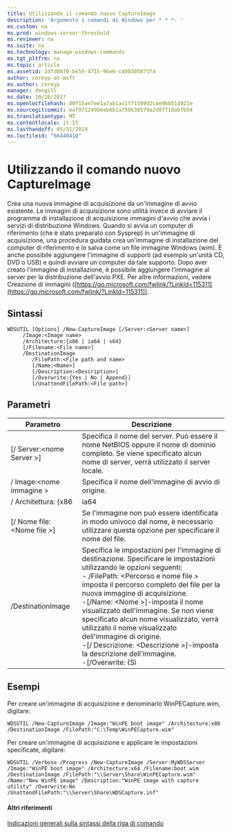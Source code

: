 ```yaml
---
title: Utilizzando il comando nuovo CaptureImage
description: 'Argomento i comandi di Windows per * * *- '
ms.custom: na
ms.prod: windows-server-threshold
ms.reviewer: na
ms.suite: na
ms.technology: manage-windows-commands
ms.tgt_pltfrm: na
ms.topic: article
ms.assetid: 2dfd08f0-be59-4715-96e6-c498305873f4
author: coreyp-at-msft
ms.author: coreyp
manager: dongill
ms.date: 10/16/2017
ms.openlocfilehash: 00f15ae7ee1a7ab1ac1f71599d2cae9bb51d921e
ms.sourcegitcommit: eaf071249b6eb6b1a758b38579a2d87710abfb54
ms.translationtype: MT
ms.contentlocale: it-IT
ms.lasthandoff: 05/31/2019
ms.locfileid: "66440410"
---
```

# <a name="using-the-new-captureimage-command"></a>Utilizzando il comando nuovo CaptureImage



Crea una nuova immagine di acquisizione da un'immagine di avvio esistente. Le immagini di acquisizione sono utilità invece di avviare il programma di installazione di acquisizione immagini d'avvio che avvia i servizi di distribuzione Windows. Quando si avvia un computer di riferimento (che è stato preparato con Sysprep) in un'immagine di acquisizione, una procedura guidata crea un'immagine di installazione del computer di riferimento e lo salva come un file immagine Windows (wim). È anche possibile aggiungere l'immagine di supporti (ad esempio un'unità CD, DVD o USB) e quindi avviare un computer da tale supporto. Dopo aver creato l'immagine di installazione, è possibile aggiungere l'immagine al server per la distribuzione dell'avvio PXE. Per altre informazioni, vedere Creazione di immagini ([https://go.microsoft.com/fwlink/?LinkId=115311](https://go.microsoft.com/fwlink/?LinkId=115311)).

## <a name="syntax"></a>Sintassi

```
WDSUTIL [Options] /New-CaptureImage [/Server:<Server name>]
     /Image:<Image name>
     /Architecture:{x86 | ia64 | x64}
     [/Filename:<File name>]
     /DestinationImage
        /FilePath:<File path and name>
        [/Name:<Name>]
        [/Description:<Description>]
        [/Overwrite:{Yes | No | Append}]
        [/UnattendFilePath:<File path>]
```

## <a name="parameters"></a>Parametri

|        Parametro         |                                                                                                                                                                                                                         Descrizione                                                                                                                                                                                                                          |
|--------------------------|--------------------------------------------------------------------------------------------------------------------------------------------------------------------------------------------------------------------------------------------------------------------------------------------------------------------------------------------------------------------------------------------------------------------------------------------------------------|
| [/ Server:\<nome Server >] |                                                                                                                                       Specifica il nome del server. Può essere il nome NetBIOS oppure il nome di dominio completo. Se viene specificato alcun nome di server, verrà utilizzato il server locale.                                                                                                                                        |
|   / Image:\<nome immagine >   |                                                                                                                                                                                                         Specifica il nome dell'immagine di avvio di origine.                                                                                                                                                                                                         |
|   / Architettura: {x86    |                                                                                                                                                                                                                             ia64                                                                                                                                                                                                                             |
| [/ Nome file: \<Nome file >] |                                                                                                                                                                            Se l'immagine non può essere identificata in modo univoco dal nome, è necessario utilizzare questa opzione per specificare il nome del file.                                                                                                                                                                            |
|    /DestinationImage     | Specifica le impostazioni per l'immagine di destinazione. Specificare le impostazioni utilizzando le opzioni seguenti:</br>-   /FilePath: \<Percorso e nome file > imposta il percorso completo del file per la nuova immagine di acquisizione.</br>-[/Name: \<Nome >]-imposta il nome visualizzato dell'immagine. Se non viene specificato alcun nome visualizzato, verrà utilizzato il nome visualizzato dell'immagine di origine.</br>-[/ Descrizione: \<Descrizione >]-imposta la descrizione dell'immagine.</br>-[/Overwrite: {Sì |

## <a name="BKMK_examples"></a>Esempi

Per creare un'immagine di acquisizione e denominarlo WinPECapture.wim, digitare:
```
WDSUTIL /New-CaptureImage /Image:"WinPE boot image" /Architecture:x86 /DestinationImage /FilePath:"C:\Temp\WinPECapture.wim"
```
Per creare un'immagine di acquisizione e applicare le impostazioni specificate, digitare:
```
WDSUTIL /Verbose /Progress /New-CaptureImage /Server:MyWDSServer /Image:"WinPE boot image" /Architecture:x64 /Filename:boot.wim 
/DestinationImage /FilePath:"\\Server\Share\WinPECapture.wim" /Name:"New WinPE image" /Description:"WinPE image with capture utility" /Overwrite:No /UnattendFilePath:"\\Server\Share\WDSCapture.inf"
```

#### <a name="additional-references"></a>Altri riferimenti

[Indicazioni generali sulla sintassi della riga di comando](command-line-syntax-key.md)